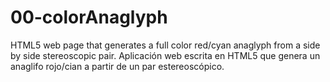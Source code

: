 # 00-colorAnaglyph
HTML5 web page that generates a full color red/cyan anaglyph from a side by side stereoscopic pair.
Aplicación web escrita en HTML5 que genera un anaglifo rojo/cian a partir de un par estereoscópico.
